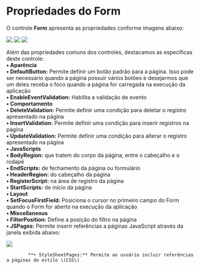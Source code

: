 # Propriedades do Form

O controle **Form** apresenta as propriedades conforme imagens abaixo:

![](http://www.gvinci.com.br/manual/8_089.zoom80.png)   ![](http://www.gvinci.com.br/manual/8_090.zoom80.png)   ![](http://www.gvinci.com.br/manual/8_091.zoom80.png)

Além das propriedades comuns dos controles, destacamos as específicas deste controle:  
**• Aparência**  
           **• DefaultButton:** Permite definir um botão padrão para a página. Isso pode ser necessário quando a página possuir vários botões e desejarmos que um deles receba o foco quando a página              for carregada na execução da aplicação  
           **• EnableEventValidation:** Habilita a validação de evento  
**• Comportamento**  
           **• DeleteValidation:** Permite definir uma condição para deletar o registro apresentado na página  
           **• InsertValidation:** Permite definir uma condição para inserir registros na página  
           **• UpdateValidation:** Permite definir uma condição para alterar o registro apresentado na página  
**• JavaScripts**  
           **• BodyRegion:** que tratem do corpo da página, entre o cabeçalho e o rodapé  
           **• EndScripts:** de fechamento da página ou formulário  
           **• HeaderRegion:** do cabeçalho da página  
           **• RegisterScript:** na área de registro da página  
           **• StartScripts:** de início da página  
**• Layout**  
           **• SetFocusFirstField:** Posiciona o cursor no primeiro campo do Form quando o Form for aberto na execução da aplicação  
**• Miscellaneous**  
           **• FilterPosition:** Define a posição do filtro na página  
           **• JSPages:** Permite inserir referências a páginas JavaScript através da janela exibida abaixo:

![](http://www.gvinci.com.br/manual/jsreference.png)

            **• StyleSheetPages:** Permite ao usuário incluir referências a páginas de estilo \(CSS\)


